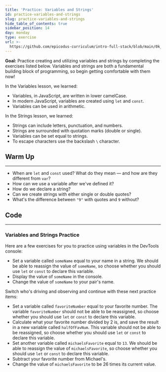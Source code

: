 ```yaml
---
title: 'Practice: Variables and Strings'
id: practice-variables-and-strings
slug: practice-variables-and-strings
hide_table_of_contents: true
sidebar_position: 14
day: monday
type: exercise
url: >-
  https://github.com/epicodus-curriculum/intro-full-stack/blob/main/0k_classwork_practice_variables_and_strings.md
---
```


**Goal:** Practice creating and utilizing variables and strings by completing the exercises listed below. Variables and strings are both a fundamental building block of programming, so begin getting comfortable with them now!

In the Variables lesson, we learned:

* Variables, in JavaScript, are written in lower camelCase.
* In modern JavaScript, variables are created using `let` and `const`.
* Variables can be used in arithmetic.

In the Strings lesson, we learned:

* Strings can include letters, punctuation, and numbers.
* Strings are surrounded with quotation marks (double or single).
* Variables can be set equal to strings.
* To escape characters use the backslash `\` character.

## Warm Up
---

* When are `let` and `const` used? What do they mean — and how are they different from `var`?
* How can we use a variable after we've defined it?
* How do we declare a string?
* Can we create strings with either single or double quotes?
* What's the difference between `"9"` with quotes and `9` without?

## Code
---

### Variables and Strings Practice

Here are a few exercises for you to practice using variables in the DevTools console:

* Set a variable called `someName` equal to your name in a string. We should be able to reassign the value of `someName`, so choose whether you should use `let` or `const` to declare this variable.
* Display the value of `someName` in the console.
* Change the value of `someName` to your pair's name.

Switch who's driving and observing and continue with these next practice items:

* Set a variable called `favoriteNumber` equal to your favorite number. The variable `favoriteNumber` should not be able to be reassigned, so choose whether you should use `let` or `const` to declare this variable.
* Calculate what your favorite number divided by 2 is, and save the result in a new variable called `halfOfFavNum`. This variable should not be able to be reassigned, so choose whether you should use `let` or `const` to declare this variable.
* Set another variable called `michaelsFavorite` equal to `13`. We should be able to reassign the value of `michaelsFavorite`, so choose whether you should use `let` or `const` to declare this variable.
* Subtract your favorite number from Michael's.
* Change the value of `michaelsFavorite` to be 26 times its current value.